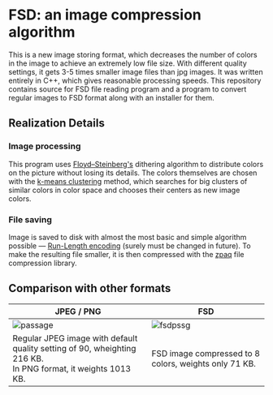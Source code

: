 # FSD: an image compression algorithm

This is a new image storing format, which decreases the number of colors in the image to achieve an extremely low file size. With different quality settings, it gets 3-5 times smaller image files than jpg images. It was written entirely in C++, which gives reasonable processing speeds.
This repository contains source for FSD file reading program and a program to convert regular images to FSD format along with an installer for them.

## Realization Details

### Image processing

This program uses [Floyd–Steinberg's](https://en.wikipedia.org/wiki/Floyd%E2%80%93Steinberg_dithering) dithering algorithm to distribute colors on the picture without losing its details. The colors themselves are chosen with the [k-means clustering](https://en.wikipedia.org/wiki/K-means_clustering) method, which searches for big clusters of similar colors in color space and chooses their centers as new image colors.

### File saving
Image is saved to disk with almost the most basic and simple algorithm possible — [Run-Length encoding](https://en.wikipedia.org/wiki/Run-length_encoding) (surely must be changed in future). To make the resulting file smaller, it is then compressed with the [zpaq](https://github.com/zpaq/zpaq) file compression library.

## Comparison with other formats
JPEG / PNG | FSD
---|---
![passage](https://github.com/DobriniaMerk/FSD/assets/93145779/0703ea3f-9b6f-4b5a-b502-fb14955ded40) | ![fsdpssg](https://github.com/DobriniaMerk/FSD/assets/93145779/4f88d57b-faad-459a-9673-ec47acacad42)
Regular JPEG image with default quality setting of 90, wheighting 216 KB. <br> In PNG format, it weights 1013 KB. | FSD image compressed to 8 colors, weights only 71 KB.

